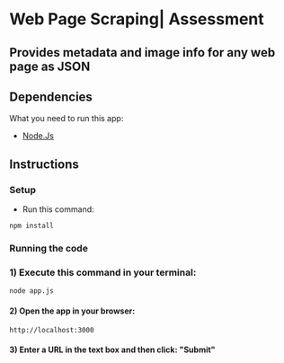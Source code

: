 

# Web Page Scraping| Assessment

## Provides metadata and image info for any web page as JSON 

## Dependencies

What you need to run this app:

* [Node.Js](https://nodejs.org)

## Instructions

### Setup

* Run this command:

```
npm install
```

### Running the code

### 1) Execute this command in your terminal:

```
node app.js
```

#### 2) Open the app in your browser:

```
http://localhost:3000
```
#### 3) Enter a URL in the text box and then click: "Submit"